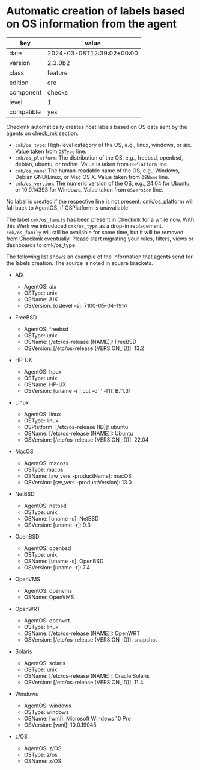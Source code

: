 [//]: # (werk v2)
# Automatic creation of labels based on OS information from the agent

key        | value
---------- | ---
date       | 2024-03-08T12:39:02+00:00
version    | 2.3.0b2
class      | feature
edition    | cre
component  | checks
level      | 1
compatible | yes

Checkmk automatically creates host labels based on OS data sent by the agents on check\_mk section. 

*   `cmk/os_type`: High-level category of the OS, e.g., linux, windows, or aix. Value taken from `OSType` line.
*   `cmk/os_platform`: The distribution of the OS, e.g., freebsd, openbsd, debian, ubuntu, or redhat. Value is taken from `OSPlatform` line.
*   `cmk/os_name`: The human-readable name of the OS, e.g., Windows, Debian GNU/Linux, or Mac OS X. Value taken from `OSName` line.
*   `cmk/os_version`: The numeric version of the OS, e.g., 24.04 for Ubuntu, or 10.0.14393 for Windows. Value taken from `OSVersion` line.

No label is created if the respective line is not present. cmk/os_platform will fall back to AgentOS, if OSPlatform is unavailable.


The label `cmk/os_family` has been present in Checkmk for a while now. With this Werk we introduced `cmk/os_type` as a drop-in replacement. 
`cmk/os_family` will still be available for some time, but it will be removed from Checkmk eventually. Please start migrating your rules, filters, views or dashboards to cmk/os_type.


The following list shows an example of the information that agents send for the labels creation. The source is noted in square brackets.

*   AIX
    *   AgentOS: aix
    *   OSType: unix
    *   OSName: AIX
    *   OSVersion: [oslevel -s]:  7100-05-04-1914

*   FreeBSD
    *   AgentOS: freebsd
    *   OSType: unix
    *   OSName: [/etc/os-release (NAME)]:  FreeBSD
    *   OSVersion: [/etc/os-release (VERSION\_ID)]:  13.2

*   HP-UX
    *   AgentOS: hpux
    *   OSType: unix
    *   OSName: HP-UX
    *   OSVersion: [uname -r | cut -d' ' -f1]:  B.11.31

*   Linux
    *   AgentOS: linux
    *   OSType: linux
    *   OSPlatform: [/etc/os-release (ID)]:  ubuntu
    *   OSName: [/etc/os-release (NAME)]:  Ubuntu
    *   OSVersion: [/etc/os-release (VERSION\_ID)]:  22.04

*   MacOS
    *   AgentOS: macosx
    *   OSType: macos
    *   OSName: [sw\_vers -productName]:  macOS
    *   OSVersion: [sw\_vers -productVersion]:  13.0

*   NetBSD
    *   AgentOS: netbsd
    *   OSType: unix
    *   OSName: [uname -s]:  NetBSD
    *   OSVersion: [uname -r]:  9.3

*   OpenBSD
    *   AgentOS: openbsd
    *   OSType: unix
    *   OSName: [uname -s]:  OpenBSD
    *   OSVersion: [uname -r]:  7.4

*   OpenVMS
    *   AgentOS: openvms
    *   OSName: OpenVMS

*   OpenWRT
    *   AgentOS: openwrt
    *   OSType: linux
    *   OSName: [/etc/os-release (NAME)]:  OpenWRT
    *   OSVersion: [/etc/os-release (VERSION\_ID)]:  snapshot

*   Solaris
    *   AgentOS: solaris
    *   OSType: unix
    *   OSName: [/etc/os-release (NAME)]:  Oracle Solaris
    *   OSVersion: [/etc/os-release (VERSION\_ID)]:  11.4

*   Windows
    *   AgentOS: windows
    *   OSType: windows
    *   OSName: [wmi]:  Microsoft Windows 10 Pro
    *   OSVersion: [wmi]: 10.0.19045

*   z/OS
    *   AgentOS: z/OS
    *   OSType: z/os
    *   OSName: z/OS

